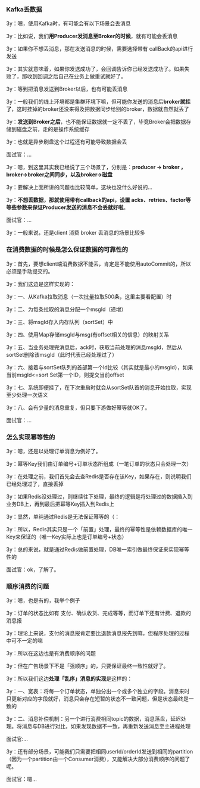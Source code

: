 ### Kafka丢数据

3y：嗯，使用Kafka时，有可能会有以下场景会丢消息

3y：比如说，我们**用Producer发消息至Broker的时候**，就有可能会丢消息

3y：如果你不想丢消息，那在发送消息的时候，需要选择带有 callBack的api进行发送

3y：其实就意味着，如果你发送成功了，会回调告诉你已经发送成功了。如果失败了，那收到回调之后自己在业务上做重试就好了。

3y：等到把消息发送到Broker以后，也有可能丢消息

3y：一般我们的线上环境都是集群环境下嘛，但可能你发送的消息后**broker就挂了**，这时挂掉的broker还没来得及把数据同步给别的broker，数据就自然就丢了

3y：**发送到Broker之后**，也不能保证数据就一定不丢了，毕竟Broker会把数据存储到磁盘之前，走的是操作系统缓存

3y：也就是异步刷盘这个过程还有可能导致数据会丢

面试官：...

3y：嗯，到这里其实我已经说了三个场景了，分别是：**producer -> broker ，broker->broker之间同步，以及broker->磁盘**

3y：要解决上面所讲的问题也比较简单，这块也没什么好说的...

3y：**不想丢数据，那就使用带有callback的api，设置 acks、retries、factor等等些参数来保证Producer发送的消息不会丢就好啦**。



面试官：...



3y：一般来说，还是client 消费 broker 丢消息的场景比较多

### 在消费数据的时候是怎么保证数据的可靠性的

3y：首先，要想client端消费数据不能丢，肯定是不能使用autoCommit的，所以必须是手动提交的。

3y：我们这边是这样实现的：

3y：一、从Kafka拉取消息（一次批量拉取500条，这里主要看配置）时

3y：二、为每条拉取的消息分配一个msgId（递增）

3y：三、将msgId存入内存队列（sortSet）中

3y：四、使用Map存储msgId与msg(有offset相关的信息）的映射关系

3y：五、当业务处理完消息后，ack时，获取当前处理的消息msgId，然后从sortSet删除该msgId（此时代表已经处理过了）

3y：六、接着与sortSet队列的首部第一个Id比较（其实就是最小的msgId），如果当前msgId<=sort Set第一个ID，则提交当前offset

3y：七、系统即便挂了，在下次重启时就会从sortSet队首的消息开始拉取，实现至少处理一次语义

3y：八、会有少量的消息重复，但只要下游做好幂等就OK了。

面试官：...

### 怎么实现幂等性的



3y：嗯，还是以处理订单消息为例好了。

3y：幂等Key我们由订单编号+订单状态所组成（一笔订单的状态只会处理一次）

3y：在处理之前，我们首先会去查Redis是否存在该Key，如果存在，则说明我们已经处理过了，直接丢掉

3y：如果Redis没处理过，则继续往下处理，最终的逻辑是将处理过的数据插入到业务DB上，再到最后把幂等Key插入到Redis上

3y：显然，单纯通过Redis是无法保证幂等的（：

3y：所以，Redis其实只是一个「前置」处理，最终的幂等性是依赖数据库的唯一Key来保证的（唯一Key实际上也是订单编号+状态）

3y：总的来说，就是通过Redis做前置处理，DB唯一索引做最终保证来实现幂等性的

面试官：ok，了解了。



### 顺序消费的问题

3y：嗯，也是有的，我举个例子

3y：订单的状态比如有 支付、确认收货、完成等等，而订单下还有计费、退款的消息报

3y：理论上来说，支付的消息报肯定要比退款消息报先到嘛，但程序处理的过程中可不一定的嘛

3y：所以在这边也是有消费顺序的问题

3y：但在广告场景下不是「强顺序」的，只要保证最终一致性就好了。

3y：所以我们这边**处理「乱序」消息的实现**是这样的：

3y：一、宽表：将每一个订单状态，单独分出一个或多个独立的字段。消息来时只更新对应的字段就好，消息只会存在短暂的状态不一致问题，但是状态最终是一致的

3y：二、消息补偿机制：另一个进行消费相同topic的数据，消息落盘，延迟处理。将消息与DB进行对比，如果发现数据不一致，再重新发送消息至主进程处理

面试官:...

3y：还有部分场景，可能我们只需要把相同userId/orderId发送到相同的partition（因为一个partition由一个Consumer消费），又能解决大部分消费顺序的问题了呢。

面试官：嗯...



